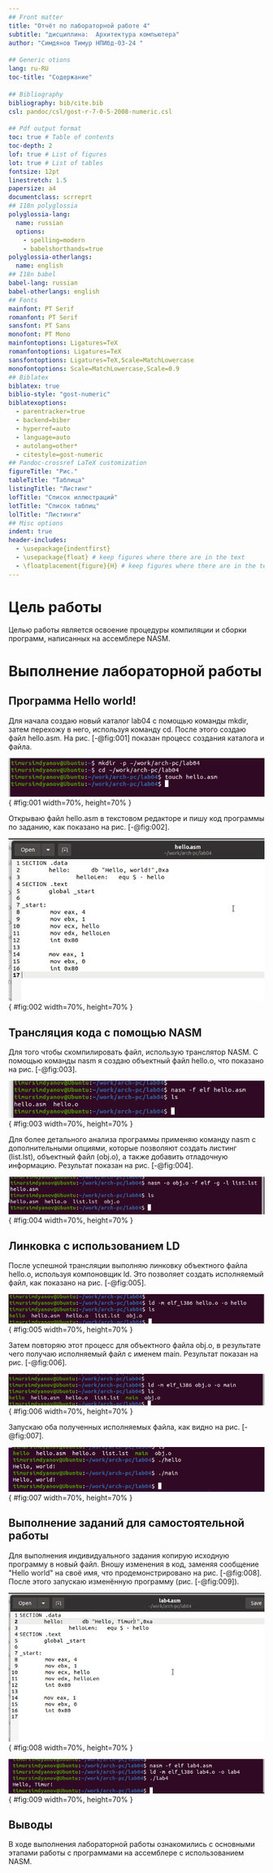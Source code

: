 ```yaml
---
## Front matter
title: "Отчёт по лабораторной работе 4"
subtitle: "дисциплина:	Архитектура компьютера"
author: "Симдянов Тимур НПИбд-03-24 "

## Generic otions
lang: ru-RU
toc-title: "Содержание"

## Bibliography
bibliography: bib/cite.bib
csl: pandoc/csl/gost-r-7-0-5-2008-numeric.csl

## Pdf output format
toc: true # Table of contents
toc-depth: 2
lof: true # List of figures
lot: true # List of tables
fontsize: 12pt
linestretch: 1.5
papersize: a4
documentclass: scrreprt
## I18n polyglossia
polyglossia-lang:
  name: russian
  options:
	- spelling=modern
	- babelshorthands=true
polyglossia-otherlangs:
  name: english
## I18n babel
babel-lang: russian
babel-otherlangs: english
## Fonts
mainfont: PT Serif
romanfont: PT Serif
sansfont: PT Sans
monofont: PT Mono
mainfontoptions: Ligatures=TeX
romanfontoptions: Ligatures=TeX
sansfontoptions: Ligatures=TeX,Scale=MatchLowercase
monofontoptions: Scale=MatchLowercase,Scale=0.9
## Biblatex
biblatex: true
biblio-style: "gost-numeric"
biblatexoptions:
  - parentracker=true
  - backend=biber
  - hyperref=auto
  - language=auto
  - autolang=other*
  - citestyle=gost-numeric
## Pandoc-crossref LaTeX customization
figureTitle: "Рис."
tableTitle: "Таблица"
listingTitle: "Листинг"
lofTitle: "Список иллюстраций"
lotTitle: "Список таблиц"
lolTitle: "Листинги"
## Misc options
indent: true
header-includes:
  - \usepackage{indentfirst}
  - \usepackage{float} # keep figures where there are in the text
  - \floatplacement{figure}{H} # keep figures where there are in the text
---
```


# Цель работы

Целью работы является освоение процедуры компиляции и сборки программ, написанных на ассемблере NASM.

# Выполнение лабораторной работы

## Программа Hello world!

Для начала создаю новый каталог lab04 с помощью команды mkdir, затем перехожу в него, используя команду cd. После этого создаю файл hello.asm. На рис. [-@fig:001] показан процесс создания каталога и файла.

![Создание каталога и файла](image/01.png){ #fig:001 width=70%, height=70% }

Открываю файл hello.asm в текстовом редакторе и пишу код программы по заданию, как показано на рис. [-@fig:002].

![Программа hello.asm](image/02.png){ #fig:002 width=70%, height=70% }

## Трансляция кода с помощью NASM 

Для того чтобы скомпилировать файл, использую транслятор NASM. С помощью команды nasm я создаю объектный файл hello.o, что показано на рис. [-@fig:003].

![Трансляция hello.asm](image/03.png){ #fig:003 width=70%, height=70% }

Для более детального анализа программы применяю команду nasm с дополнительными опциями, которые позволяют создать листинг (list.lst), объектный файл (obj.o), а также добавить отладочную информацию. Результат показан на рис. [-@fig:004].

![Трансляция hello.asm с дополнительными опциями](image/04.png){ #fig:004 width=70%, height=70% }

## Линковка с использованием LD

После успешной трансляции выполняю линковку объектного файла hello.o, используя компоновщик ld. Это позволяет создать исполняемый файл, как показано на рис. [-@fig:005].

![Линковка программы](image/05.png){ #fig:005 width=70%, height=70% }

Затем повторяю этот процесс для объектного файла obj.o, в результате чего получаю исполняемый файл с именем main. Результат показан на рис. [-@fig:006].

![Линковка программы](image/06.png){ #fig:006 width=70%, height=70% }

Запускаю оба полученных исполняемых файла, как видно на рис. [-@fig:007].

![Запуск программ](image/07.png){ #fig:007 width=70%, height=70% }

## Выполнение заданий для самостоятельной работы

Для выполнения индивидуального задания копирую исходную программу в новый файл. Вношу изменения в код, заменяя сообщение "Hello world" на своё имя, что продемонстрировано на рис. [-@fig:008]. После этого запускаю изменённую программу (рис. [-@fig:009]).

![Код программы в файле lab4.asm](image/08.png){ #fig:008 width=70%, height=70% }

![Запуск программы lab4.asm](image/09.png){ #fig:009 width=70%, height=70% }

## Выводы

В ходе выполнения лабораторной работы ознакомились с основными этапами работы 
с программами на ассемблере с использованием NASM. 
